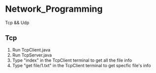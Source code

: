 # Network_Programming
 Tcp && Udp
## Tcp 
1. Run TcpClient.java
2. Run TcpServer.java
3. Type "index" in the TcpClient terminal to get all the file info
4. Type "get file/1.txt" in the TcpClient terminal to get specfic file's info
